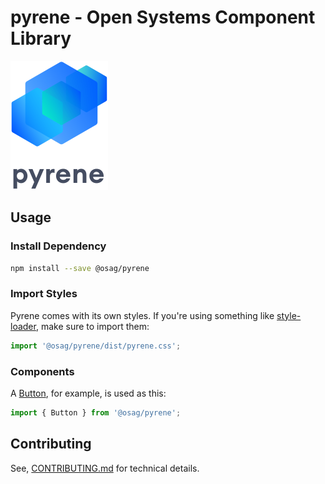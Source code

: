 # pyrene - Open Systems Component Library

![pyrene](../kitchensink/src/images/pyrene.svg)

## Usage

### Install Dependency
```sh
npm install --save @osag/pyrene
```
### Import Styles

Pyrene comes with its own styles. If you're using something like [style-loader](https://webpack.js.org/loaders/style-loader/), make sure to import them:

```js
import '@osag/pyrene/dist/pyrene.css';
```

### Components

A [Button](https://open-ch.github.io/pyrene/Interaction/Button), for example, is used as this:

```js
import { Button } from '@osag/pyrene';
```

## Contributing

See, [CONTRIBUTING.md](CONTRIBUTING.md) for technical details.

